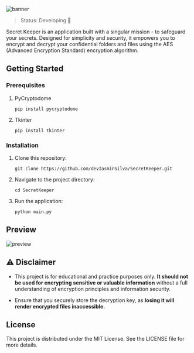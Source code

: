 ![banner](https://github.com/devIasminSilva/SecretKeeper/assets/143299286/830895e1-97c2-475a-89a6-1014f69133a2)


> Status: Developing 🔧

Secret Keeper is an application built with a singular mission - to safeguard your secrets. Designed for simplicity and security, it empowers you to encrypt and decrypt your confidential folders and files using the AES (Advanced Encryption Standard) encryption algorithm.

## Getting Started

### Prerequisites

1. PyCryptodome
   ```
   pip install pycryptodome
   ```
2. Tkinter
   ```
   pip install tkinter
   ```

### Installation

1. Clone this repository:
   ```
   git clone https://github.com/devIasminSilva/SecretKeeper.git
   ```
2. Navigate to the project directory:
   ```
   cd SecretKeeper
   ```
3. Run the application:
   ```
   python main.py
   ```

## Preview

![preview](https://github.com/devIasminSilva/SecretKeeper/assets/143299286/c37ea7b6-f2c6-4496-8b1b-d1e9dd68d1c6)

## ⚠️ Disclaimer
- This project is for educational and practice purposes only. **It should not be used for encrypting sensitive or valuable information** without a full understanding of encryption principles and information security. 

- Ensure that you securely store the decryption key, as **losing it will render encrypted files inaccessible.**

## License
This project is distributed under the MIT License. See the LICENSE file for more details.
